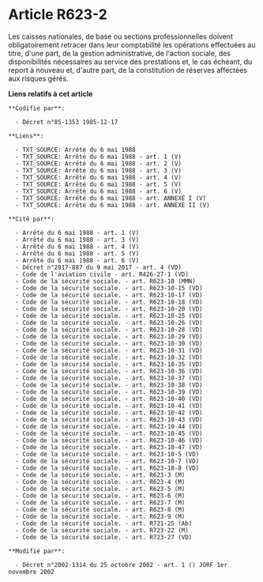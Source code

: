 # Article R623-2

Les caisses nationales, de base ou sections professionnelles doivent obligatoirement retracer dans leur comptabilité les
opérations effectuées au titre, d'une part, de la gestion administrative, de l'action sociale, des disponibilités nécessaires
au service des prestations et, le cas échéant, du report à nouveau et, d'autre part, de la constitution de réserves affectées
aux risques gérés.

**Liens relatifs à cet article**

	**Codifié par**:

	  - Décret n°85-1353 1985-12-17

	**Liens**:

	  - TXT_SOURCE: Arrêté du 6 mai 1988
	  - TXT_SOURCE: Arrêté du 6 mai 1988 - art. 1 (V)
	  - TXT_SOURCE: Arrêté du 6 mai 1988 - art. 2 (V)
	  - TXT_SOURCE: Arrêté du 6 mai 1988 - art. 3 (V)
	  - TXT_SOURCE: Arrêté du 6 mai 1988 - art. 4 (V)
	  - TXT_SOURCE: Arrêté du 6 mai 1988 - art. 5 (V)
	  - TXT_SOURCE: Arrêté du 6 mai 1988 - art. 6 (V)
	  - TXT_SOURCE: Arrêté du 6 mai 1988 - art. ANNEXE I (V)
	  - TXT_SOURCE: Arrêté du 6 mai 1988 - art. ANNEXE II (V)

	**Cité par**:

	  - Arrêté du 6 mai 1988 - art. 1 (V)
	  - Arrêté du 6 mai 1988 - art. 3 (V)
	  - Arrêté du 6 mai 1988 - art. 4 (V)
	  - Arrêté du 6 mai 1988 - art. 5 (V)
	  - Arrêté du 6 mai 1988 - art. 6 (V)
	  - Décret n°2017-887 du 9 mai 2017 - art. 4 (VD)
	  - Code de l'aviation civile - art. R426-27-1 (VD)
	  - Code de la sécurité sociale. - art. R623-10 (MMN)
	  - Code de la sécurité sociale. - art. R623-10-15 (VD)
	  - Code de la sécurité sociale. - art. R623-10-17 (VD)
	  - Code de la sécurité sociale. - art. R623-10-18 (VD)
	  - Code de la sécurité sociale. - art. R623-10-20 (VD)
	  - Code de la sécurité sociale. - art. R623-10-25 (VD)
	  - Code de la sécurité sociale. - art. R623-10-26 (VD)
	  - Code de la sécurité sociale. - art. R623-10-28 (VD)
	  - Code de la sécurité sociale. - art. R623-10-29 (VD)
	  - Code de la sécurité sociale. - art. R623-10-30 (VD)
	  - Code de la sécurité sociale. - art. R623-10-31 (VD)
	  - Code de la sécurité sociale. - art. R623-10-32 (VD)
	  - Code de la sécurité sociale. - art. R623-10-35 (VD)
	  - Code de la sécurité sociale. - art. R623-10-36 (VD)
	  - Code de la sécurité sociale. - art. R623-10-37 (VD)
	  - Code de la sécurité sociale. - art. R623-10-38 (VD)
	  - Code de la sécurité sociale. - art. R623-10-39 (VD)
	  - Code de la sécurité sociale. - art. R623-10-40 (VD)
	  - Code de la sécurité sociale. - art. R623-10-41 (VD)
	  - Code de la sécurité sociale. - art. R623-10-42 (VD)
	  - Code de la sécurité sociale. - art. R623-10-43 (VD)
	  - Code de la sécurité sociale. - art. R623-10-44 (VD)
	  - Code de la sécurité sociale. - art. R623-10-45 (VD)
	  - Code de la sécurité sociale. - art. R623-10-46 (VD)
	  - Code de la sécurité sociale. - art. R623-10-47 (VD)
	  - Code de la sécurité sociale. - art. R623-10-5 (VD)
	  - Code de la sécurité sociale. - art. R623-10-7 (VD)
	  - Code de la sécurité sociale. - art. R623-10-8 (VD)
	  - Code de la sécurité sociale. - art. R623-3 (M)
	  - Code de la sécurité sociale. - art. R623-4 (M)
	  - Code de la sécurité sociale. - art. R623-5 (M)
	  - Code de la sécurité sociale. - art. R623-6 (M)
	  - Code de la sécurité sociale. - art. R623-7 (M)
	  - Code de la sécurité sociale. - art. R623-8 (M)
	  - Code de la sécurité sociale. - art. R623-9 (M)
	  - Code de la sécurité sociale. - art. R721-25 (Ab)
	  - Code de la sécurité sociale. - art. R723-22 (M)
	  - Code de la sécurité sociale. - art. R723-27 (VD)

	**Modifié par**:

	  - Décret n°2002-1314 du 25 octobre 2002 - art. 1 () JORF 1er novembre 2002
